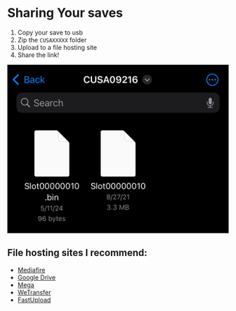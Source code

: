 # Sharing Your saves

1. Copy your save to usb
2. Zip the `CUSAXXXXX` folder
3. Upload to a file hosting site
4. Share the link!

![Example of a PS4 save](../../crc/pics/ps4_save.jpg)

## File hosting sites I recommend:
  - [Mediafire](https://www.mediafire.com/)
  - [Google Drive](https://www.google.com/drive/)
  - [Mega](https://mega.io/)
  - [WeTransfer](https://wetransfer.com/)
  - [FastUpload](https://fastupload.io/)
